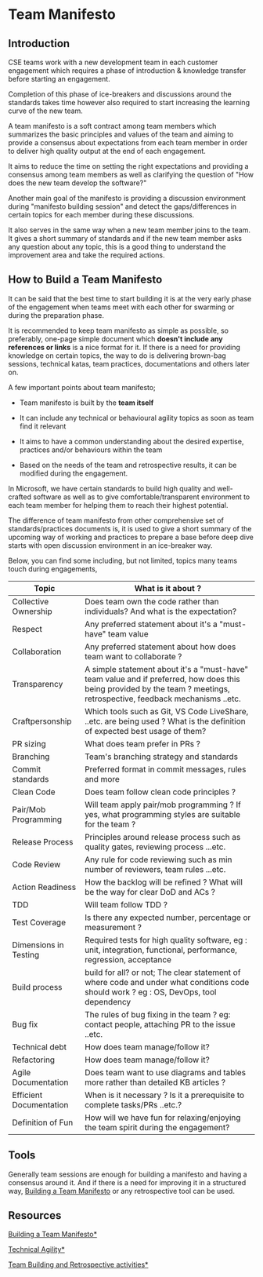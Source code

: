 # Team Manifesto

## Introduction

CSE teams work with a new development team in each customer engagement which requires a phase of introduction & knowledge transfer before starting an engagement.

Completion of this phase of ice-breakers and discussions around the standards takes time however also required to start increasing the learning curve of the new team.

A team manifesto is a soft contract among team members which summarizes the basic principles and values of the team and aiming to provide a consensus about
expectations from each team member in order to deliver high quality output at the end of each engagement.

It aims to reduce the time on setting the right expectations and providing a consensus among team members as well as clarifying the question of "How does the new team develop the software?"

Another main goal of the manifesto is providing a discussion environment during "manifesto building session" and detect the gaps/differences in certain topics for each member during these discussions.

It also serves in the same way when a new team member joins to the team. It gives a short summary of standards and if the new team member asks any question about any topic, this is a good thing to understand the improvement area and take the required actions.

## How to Build a Team Manifesto

It can be said that the best time to start building it is at the very early phase of the engagement when teams meet with each other for swarming or during the preparation phase.

It is recommended to keep team manifesto as simple as possible, so preferably, one-page simple document which **doesn't include any references or links** is a nice format for it.
If there is a need for providing knowledge on certain topics, the way to do is delivering brown-bag sessions, technical katas, team practices, documentations and others later on.

A few important points about team manifesto;

- Team manifesto is built by the **team itself**

- It can include any technical or behavioural agility topics as soon as team find it relevant

- It aims to have a common understanding about the desired expertise, practices and/or behaviours within the team

- Based on the needs of the team and retrospective results, it can be modified during the engagement.

In Microsoft, we have certain standards to build high quality and well-crafted software as well as to give comfortable/transparent environment to each team member for helping them to reach their highest potential.

The difference of team manifesto from other comprehensive set of standards/practices documents is, it is used to give a short summary of the upcoming way of working and practices to prepare a base before deep dive starts with open discussion environment in an ice-breaker way.

Below, you can find some including, but not limited, topics many teams touch during engagements,

| Topic | What is it about ? |
|-|-|
| Collective Ownership | Does team own the code rather than individuals? And what is the expectation? |
| Respect | Any preferred statement about it's a "must-have" team value |
| Collaboration | Any preferred statement about how does team want to collaborate ? |
| Transparency | A simple statement about it's a "must-have" team value and if preferred, how does this being provided by the team ? meetings, retrospective, feedback mechanisms ..etc. |
| Craftpersonship | Which tools such as Git, VS Code LiveShare, ..etc. are being used ? What is the definition of expected best usage of them? |
| PR sizing | What does team prefer in PRs ? |
| Branching | Team's branching strategy and standards |
| Commit standards | Preferred format in commit messages, rules and more |
| Clean Code | Does team follow clean code principles ? |
| Pair/Mob Programming | Will team apply pair/mob programming ? If yes, what programming styles are suitable for the team ? |
| Release Process | Principles around release process such as quality gates, reviewing process ...etc. |
| Code Review | Any rule for code reviewing such as min number of reviewers, team rules ...etc. |
| Action Readiness | How the backlog will be refined ? What will be the way for clear DoD and ACs ? |
| TDD | Will team follow TDD ? |
| Test Coverage | Is there any expected number, percentage or measurement ?  |
| Dimensions in Testing | Required tests for high quality software, eg : unit, integration, functional, performance, regression, acceptance |
| Build process | build for all? or not; The clear statement of where code and under what conditions code should work ? eg : OS, DevOps, tool dependency |
| Bug fix | The rules of bug fixing in the team ? eg: contact people, attaching PR to the issue ..etc. |
| Technical debt | How does team manage/follow it?  |
| Refactoring | How does team manage/follow it? |
| Agile Documentation | Does team want to use diagrams and tables more rather than detailed KB articles ? |
| Efficient Documentation | When is it necessary ? Is it a prerequisite to complete tasks/PRs ..etc.? |
| Definition of Fun | How will we have fun for relaxing/enjoying the team spirit during the engagement? |

## Tools

Generally team sessions are enough for building a manifesto and having a consensus around it.
And if there is a need for improving it in a structured way, [Building a Team Manifesto](https://www.scrum.nl/blog/building-team-manifesto/) or any retrospective tool can be used.

## Resources

[Building a Team Manifesto*](https://www.scrum.nl/blog/building-team-manifesto/)

[Technical Agility*](https://v46.scaledagileframework.com/team-and-technical-agility/)

[Team Building and Retrospective activities*](https://www.funretrospectives.com/category/team-building/)
